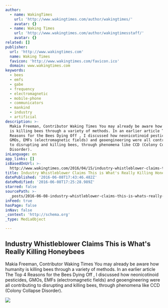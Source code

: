 ```yaml
---
author:
  - name: WakingTimes
    url: 'http://www.wakingtimes.com/author/wakingtimes/'
    avatar: {}
  - name: Waking Times
    url: 'http://www.wakingtimes.com/author/wakingtimesstaff/'
    avatar: {}
related: []
publisher:
  url: 'http://www.wakingtimes.com'
  name: Waking Times
  favicon: 'http://www.wakingtimes.com/favicon.ico'
  domain: www.wakingtimes.com
keywords:
  - bees
  - emfs
  - gabe
  - frequency
  - electromagnetic
  - mobile-phone
  - communicators
  - mankind
  - industry
  - artificial
description: >-
  Makia Freeman, Contributor Waking Times You may already be aware how humanity
  is killing bees through a variety of methods. In an earlier article The Top 4
  Reasons for the Bees Dying Off , I discussed how neonicotinoid pesticides,
  GMOs, EMFs (electromagnetic fields) and geoengineering were all contributing
  to disrupting and killing bees, through phenomena like CCD (Colony Collapse
  Disorder).
inLanguage: en
app_links: []
isBasedOnUrl: >-
  http://www.wakingtimes.com/2016/04/15/industry-whistleblower-claims-this-is-whats-really-killing-honeybees/
title: Industry Whistleblower Claims This is What's Really Killing Honeybees
datePublished: '2016-06-08T17:43:46.482Z'
dateModified: '2016-06-08T17:25:28.989Z'
starred: false
sourcePath: >-
  _posts/2016-06-08-industry-whistleblower-claims-this-is-whats-really-killing.md
inFeed: true
hasPage: false
inNav: false
_context: 'http://schema.org'
_type: MediaObject

---
```

<article style=""><h1>Industry Whistleblower Claims This is What's Really Killing Honeybees</h1><p>Makia Freeman, Contributor Waking Times You may already be aware how humanity is killing bees through a variety of methods. In an earlier article The Top 4 Reasons for the Bees Dying Off , I discussed how neonicotinoid pesticides, GMOs, EMFs (electromagnetic fields) and geoengineering were all contributing to disrupting and killing bees, through phenomena like CCD (Colony Collapse Disorder).</p><img src="http://www.wakingtimes.com/wp-content/uploads/2016/04/Dead-Bees-1.jpg" /></article>